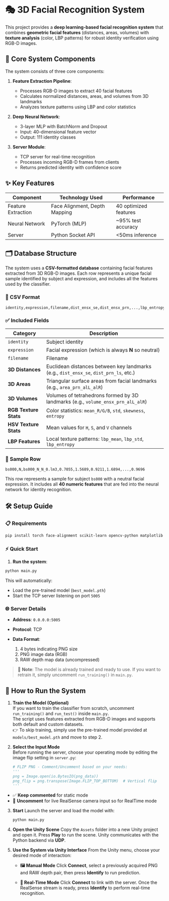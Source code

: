 # 🎭 3D Facial Recognition System

This project provides a **deep learning-based facial recognition system** that combines **geometric facial features** (distances, areas, volumes) with **texture analysis** (color, LBP patterns) for robust identity verification using RGB-D images.

## 🧠 Core System Components
The system consists of three core components:

1. **Feature Extraction Pipeline**:  
   - Processes RGB-D images to extract 40 facial features  
   - Calculates normalized distances, areas, and volumes from 3D landmarks  
   - Analyzes texture patterns using LBP and color statistics  

2. **Deep Neural Network**:  
   - 3-layer MLP with BatchNorm and Dropout  
   - Input: 40-dimensional feature vector  
   - Output: 111 identity classes  

3. **Server Module**:  
   - TCP server for real-time recognition  
   - Processes incoming RGB-D frames from clients  
   - Returns predicted identity with confidence score  


## ✨ Key Features

| Component          | Technology Used              | Performance           |
|--------------------|------------------------------|-----------------------|
| Feature Extraction | Face Alignment, Depth Mapping | 40 optimized features |
| Neural Network     | PyTorch (MLP)                | ~95% test accuracy    |
| Server             | Python Socket API            | <50ms inference       |

## 🗂️ Database Structure

The system uses a **CSV-formatted database** containing facial features extracted from 3D RGB-D images. Each row represents a unique facial sample identified by subject and expression, and includes all the features used by the classifier.

### 📄 CSV Format

```csv
identity,expression,filename,dist_ensx_se,dist_ensx_prn,...,lbp_entropy
```

### ✅ Included Fields

| Category              | Description                                                                           |
| --------------------- | ------------------------------------------------------------------------------------- |
| `identity`            | Subject identity                                                                            |
| `expression`          | Facial expression (which is always **N** so neutral)                                               |
| `filename`            | Filename                                                    |
| **3D Distances**      | Euclidean distances between key landmarks (e.g., `dist_ensx_se`, `dist_prn_ls`, etc.) |
| **3D Areas**          | Triangular surface areas from facial landmarks (e.g., `area_prn_alL_alR`)             |
| **3D Volumes**        | Volumes of tetrahedrons formed by 3D landmarks (e.g., `volume_ensx_prn_alL_alR`)      |
| **RGB Texture Stats** | Color statistics: `mean_R/G/B`, `std`, `skewness`, `entropy`                          |
| **HSV Texture Stats** | Mean values for `H`, `S`, and `V` channels                                            |
| **LBP Features**      | Local texture patterns: `lbp_mean`, `lbp_std`, `lbp_entropy`                          |

### 🧾 Sample Row

```csv
bs000,N,bs000_N_N_0.lm3,0.7055,1.5689,0.9211,1.6894,...,0.9696
```

This row represents a sample for subject `bs000` with a neutral facial expression. It includes all **40 numeric features** that are fed into the neural network for identity recognition.


## 🛠️ Setup Guide

### 📋 Requirements

```bash
pip install torch face-alignment scikit-learn opencv-python matplotlib
````



### ⚡ Quick Start

1. **Run the system**:

```bash
python main.py
```

This will automatically:

* Load the pre-trained model (`best_model.pth`)
* Start the TCP server listening on port `5005`


### 🌐 Server Details

* **Address**: `0.0.0.0:5005`
* **Protocol**: TCP
* **Data Format**:

  1. 4 bytes indicating PNG size
  2. PNG image data (RGB)
  3. RAW depth map data (uncompressed)

> 🧠 **Note**: The model is already trained and ready to use.
> If you want to retrain it, simply uncomment `run_training()` in `main.py`.

## 🚀 How to Run the System

1. **Train the Model (Optional)**  
   If you want to train the classifier from scratch, uncomment `run_training()` and `run_test()` inside `main.py`.  
   The script uses features extracted from RGB-D images and supports both default and custom datasets.  
   👉 To skip training, simply use the pre-trained model provided at `models/best_model.pth` and move to step 2.

2. **Select the Input Mode**  
   Before running the server, choose your operating mode by editing the image flip setting in `server.py`:

   ```python
   # FLIP PNG - Comment/Uncomment based on your needs:
   ''' 
   png = Image.open(io.BytesIO(png_data))
   png_flip = png.transpose(Image.FLIP_TOP_BOTTOM)  # Vertical flip
   '''
    ````

* ✅ **Keep commented** for static mode
* 🔄 **Uncomment** for live RealSense camera input so for RealTime mode

3. **Start**
   Launch the server and load the model with:

   ```bash
   python main.py
   ```

4. **Open the Unity Scene**
   Copy the `Assets` folder into a new Unity project and open it.
   Press **Play** to run the scene. Unity communicates with the Python backend via **UDP**.

5. **Use the System via Unity Interface**
   From the Unity menu, choose your desired mode of interaction:

   * **🖼️ Manual Mode**
     Click **Connect**, select a previously acquired PNG and RAW depth pair, then press **Identify** to run prediction.

   * **📡 Real-Time Mode**
     Click **Connect** to link with the server. Once the RealSense stream is ready, press **Identify** to perform real-time recognition.
